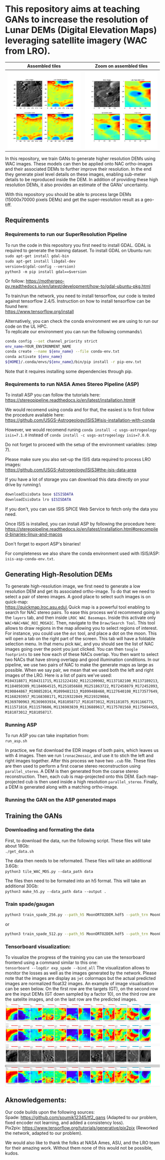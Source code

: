 # This repository aims at teaching GANs to increase the resolution of Lunar DEMs (Digital Elevation Maps) leveraging satellite imagery (WAC from LRO).
| Assembled tiles | Zoom on assembled tiles |
|:-------:|:------:|
![alt text](images/SuperResolutionTile.png) | ![alt text](images/SuperResolutionZOOMonTile.png)

In this repository, we train GANs to generate higher resolution DEMs using WAC images.
These models can then be applied onto NAC ortho-images and their associated DEMs to further improve their resolution.
In the end they generate pixel level details on these images, enabling sub-meter details to be reproduced inside the DEM.
In addition of providing these high resolution DEMs, it also provides an estimate of the GANs' uncertainty.

With this repository you should be able to process large DEMs (15000x70000 pixels DEMs) and get the super-resolution result as 
a geo-tiff.

## Requirements

### Requirements to run our SuperResolution Pipeline

To run the code in this repository you first need to install GDAL. GDAL is required to generate the training dataset.
To install GDAL on Ubuntu run:\
`sudo apt-get install gdal-bin`\
`sudo apt-get install libgdal-dev`\
`version=$(gdal-config --version)`\
`python3 -m pip install gdal==$version`

Or follow: https://mothergeo-py.readthedocs.io/en/latest/development/how-to/gdal-ubuntu-pkg.html

To train/run the network, you need to install tensorflow, our code is tested against tensorflow 2.4/5. Instruction on how to install tensorflow can be found here:\
https://www.tensorflow.org/install

Alternatively, you can check the conda environment we are using to run our code on the UL HPC.\
To replicate our environment you can run the following commands:\
```bash
conda config --set channel_priority strict
env_name=YOUR_ENVIRONMENT_NAME
conda create --name ${env_name} --file conda-env.txt
conda activate ${env_name}
${HOME}/.conda/envs/${env_name}/bin/pip install -r pip-env.txt
```

Note that it requires installing some dependencies through pip.

### Requirements to run NASA Ames Stereo Pipeline (ASP)

To install ASP you can follow the tutorials here:\
https://stereopipeline.readthedocs.io/en/latest/installation.html#

We would recomend using conda and for that, the easiest is to first follow the procedure available here:\
https://github.com/USGS-Astrogeology/ISIS3#isis-installation-with-conda

However, we would recomend runing `conda install -c usgs-astrogeology isis=7.1.0` instead of `conda install -c usgs-astrogeology isis=7.0.0`.

Do not forget to proceed with the setup of the environment variables: (step 7).

Please make sure you also set-up the ISIS data required to process LRO images:\
https://github.com/USGS-Astrogeology/ISIS3#the-isis-data-area

If you have a lot of storage you can download this data directly on your drive by running:\
```bash
downloadIsisData base $ISISDATA
downloadIsisData lro $ISISDATA
```
If you don't, you can use ISIS SPICE Web Service to fetch only the data you need.

Once ISIS is installed, you can install ASP by following the procedure here:\
https://stereopipeline.readthedocs.io/en/latest/installation.html#precompiled-binaries-linux-and-macos

Don't forget to export ASP's binaries!

For completeness we also share the conda environment used with ISIS/ASP:\
`isis-asp-conda-env.txt`.

## Generating High-Resolution DEMs

To generate high-resolution image, we first need to generate a low resolution DEM and get its associated ortho-image.
To do that we need to select a pair of stereo images. A good place to select such images is on quick-map:\
https://quickmap.lroc.asu.edu\
Quick map is a powerful tool enabling to search for NAC stereo pairs. To ease this process we'd recommend going in the `layers`
tab, and then inside `LROC WAC Basemaps`. Inside this activate only `WAC+NAC+NAC_ROI_MOSAIC`.
Then, navigate to the `Draw/Search Tool`. This tool allows to draw regions in the map allowing you to select regions of interest.
For instance, you could use the `dot` tool, and place a dot on the moon. This will open a tab on the right part of the screen.
This tab will have a foldable selection menu. In that menu pick `NAC`, and you should see the list of NAC images going over the point
you just clicked. You can then `toogle footprints` to see how each of these NACs overlap.
You then want to select two NACs that have strong overlapp and good illumination conditions.
In our pipeline, we use two pairs of NAC to make the generate maps as large as possible.
When we say pair, we mean that we used both the left and right images of the LRO.
Here is a list of pairs we've used: `M104318871_M104311715`, `M1121224102_M1121209902`, `M1137182100_M1137189213`, `M1184050309_M1184064515`, `M1251856688_M1251863722`,
`M172458879_M172452093`, `M190844867_M190852014`, `M1099481313_M1099488460`, `M1127640108_M1173577649`, `M1168293957_M1168308171`, `M1219322049_M1219329084`,
`M1369700963_M1369693934`, `M181058717_M181073012`, `M191181075_M191166775`, `M111571816_M111578606`, `M1136903839_M1136889617`, `M1175701560_M1175694455`,
`M181073012_M181058717`.

### Running ASP

To run ASP you can take inspitation from:\
`run_asp.sh`

In practice, we fist download the EDR images of both pairs, which leaves us with 4 images.
Then we run `lronac2mosaic`, and use it to stich the left and right images together.
After this process we have two `.cub` file.
These files are then used to perform a first coarse stereo reconstruction using `parallel_stereo`.
A DEM is then generated from the coarse stereo reconstruction.
Then, each cub is map-projected onto this DEM.
Each map-projected cub is then used inside a high resolution `parallel_stereo`.
Finally, a DEM is generated along with a matching ortho-image.

### Running the GAN on the ASP generated maps



## Training the GANs
### Downloading and formating the data
First, to download the data, run the following script. These files will take about 18Gb:\
`./get_data.sh` 

The data then needs to be reformated. These files will take an additional 3.6Gb:\
`python3 tile_WAC_MOS.py --data_path data`

The files then need to be formated into an h5 format. This will take an additional 30Gb:\
`python3 make_h5.py --data_path data --output .`

### Train spade/gaugan
```bash
python3 train_spade_256.py --path_h5 MoonORTO2DEM.hdf5 --path_trn MoonORTO2DEM_train.pkl --path_val MoonORTO2DEM_val.pkl --output_path exp_spade
```
or

```bash
python3 train_spade_512.py --path_h5 MoonORTO2DEM.hdf5 --path_trn MoonORTO2DEM_train.pkl --path_val MoonORTO2DEM_val.pkl --output_path exp_spade
```

### Tensorboard visualization:
To visualize the progress of the training you can use the tensorboard frontend using a command similar to this one:\
`tensorboard --logdir exp_spade --bind_all`
The visualization allows to monitor the losses as well as the images generated by the network. Please note that the images are display as `jet` colormaps but the actual predicted images are normalized float32 images. An example of image visualisation can be seen below. On the first row are the targets (GT), on the second row are the input DEMs (GT down sampled by a factor 10), on the third row are the satelite images, and on the last row are the predicted images.
![alt text](images/example.png)

## Aknowledgements:
Our code builds upon the following sources:\
Spade: https://github.com/soumik12345/tf2_gans (Adapted to our problem, fixed encoder not learning, and added a consistency loss).\
Pix2pix: https://www.tensorflow.org/tutorials/generative/pix2pix (Reworked the network, adapted to our problem).

We would also like to thank the folks at NASA Ames, ASU, and the LRO team for their amazing work.
Without them none of this would not be possible, kudos.
